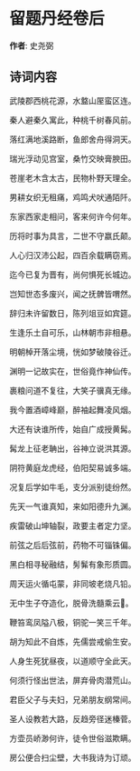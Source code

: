 # 留题丹经卷后

**作者**: 史尧弼

## 诗词内容

武陵郡西桃花源，水盩山厔蛮区连。

秦人避秦久寓此，种桃千树春风前。

落红满地溪路断，鱼郎舍舟得洞天。

瑞光浮动见宫室，桑竹交映膏腴田。

苍崖老木含太古，民物朴野天理全。

男耕女织无租痛，鸡鸣犬吠通陌阡。

东家西家走相问，客来何许今何年。

历将时事为具言，二世不守嬴氏颠。

人心归汉沛公起，四百余载瞒窃焉。

迄今已复为晋有，尚何惧死长城边。

岂知世态多废兴，闻之抚髀皆喟然。

辞归未许留数日，陈列俎豆如宾筵。

生逢乐土自可乐，山林朝市非相悬。

明朝棹开落尘境，恍如梦破陵谷迁。

渊明一记故实在，世俗竟作神仙传。

裹粮问道不复往，大笑子骥真无缘。

我今置酒嶂峰巅，醉袖起舞凌风烟。

大还有诀谁所传，始自广成授黄髯。

髯龙上征老聃出，谷神立说洪其源。

阴符黄庭龙虎经，伯阳契易诚多端。

况复后学如牛毛，支分派别徒纷然。

先天一气谁真知，来如阳德升九渊。

疾雷破山坤轴裂，政要主者定力坚。

前弦之后后弦前，药物不可锱铢偏。

黑白相寻秘融结，髣髴有象形质圆。

周天运火循屯蒙，非同坡老烧凡铅。

无中生子夺造化，脱骨洗髓乘云𫐌。

鞭笞鸾凤隘八极，铜驼一笑三千年。

胡为知此不自炼，先儒尝戒偷生安。

人身生死犹昼夜，以道顺守全此天。

何须行怪出世法，屏弃骨肉潜荒山。

君臣父子与夫妇，兄弟朋友纲常间。

圣人设教若大路，反趋旁径迷榛菅。

方壶员峤渺何许，徒令世俗滋欺瞒。

房公便合扫尘壁，大书我诗为订顽。

